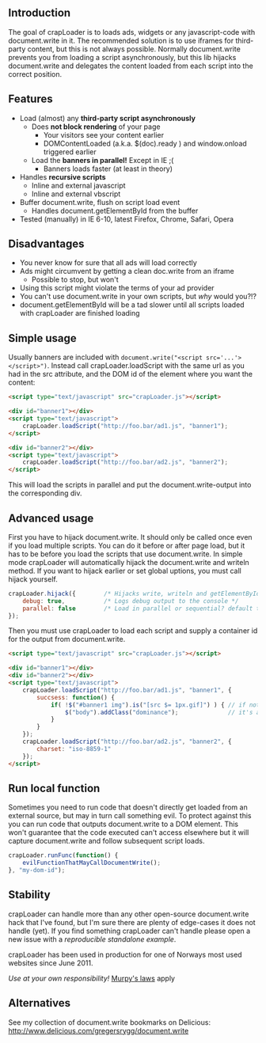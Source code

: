 Introduction
------------
The goal of crapLoader is to loads ads, widgets or any javascript-code with
document.write in it. The recommended solution is to use iframes for
third-party content, but this is not always possible. Normally document.write
prevents you from loading a script asynchronously, but this lib hijacks
document.write and delegates the content loaded from each script into the
correct position.


Features
--------
* Load (almost) any **third-party script asynchronously**
    * Does **not block rendering** of your page
        * Your visitors see your content earlier
        * DOMContentLoaded (a.k.a. $(doc).ready ) and window.onload triggered earlier
    * Load the **banners in parallel!** Except in IE ;(
        * Banners loads faster (at least in theory)
* Handles **recursive scripts**
    * Inline and external javascript
    * Inline and external vbscript
* Buffer document.write, flush on script load event
    * Handles document.getElementById from the buffer
* Tested (manually) in IE 6-10, latest Firefox, Chrome, Safari, Opera


Disadvantages
-------------
* You never know for sure that all ads will load correctly
* Ads might circumvent by getting a clean doc.write from an iframe
    * Possible to stop, but won't
* Using this script might violate the terms of your ad provider
* You can't use document.write in your own scripts, but *why* would you?!?
* document.getElementById will be a tad slower until all scripts loaded with crapLoader are finished loading


Simple usage
------------
Usually banners are included with `document.write("<script src='...'></script>")`. Instead call crapLoader.loadScript with the same url as you had in the src attribute, and the DOM id of the element where you want the content:

```html
<script type="text/javascript" src="crapLoader.js"></script>

<div id="banner1"></div>
<script type="text/javascript">
    crapLoader.loadScript("http://foo.bar/ad1.js", "banner1");
</script>

<div id="banner2"></div>
<script type="text/javascript">
    crapLoader.loadScript("http://foo.bar/ad2.js", "banner2");
</script>
```

This will load the scripts in parallel and put the document.write-output into the corresponding div.


Advanced usage
--------------
First you have to hijack document.write. It should only be called once even if you load multiple scripts. You can do it before or after page load, but it has to be before you load the scripts that use document.write. In simple mode crapLoader will automatically hijack the document.write and writeln method. If you want to hijack earlier or set global uptions, you must call hijack yourself.

```javascript
crapLoader.hijack({        /* Hijacks write, writeln and getElementById */
    debug: true,           /* Logs debug output to the console */
    parallel: false        /* Load in parallel or sequential? default true */
});
```

Then you must use crapLoader to load each script and supply a container id for the output from document.write.


```html
<script type="text/javascript" src="crapLoader.js"></script>

<div id="banner1"></div>
<div id="banner2"></div>
<script type="text/javascript">
    crapLoader.loadScript("http://foo.bar/ad1.js", "banner1", {
        succsess: function() {
            if( !$("#banner1 img").is("[src $= 1px.gif]") ) { // if not an empty gif
                $("body").addClass("dominance");              // it's a dominance ad!
            }
        }
    });
    crapLoader.loadScript("http://foo.bar/ad2.js", "banner2", {
        charset: "iso-8859-1"
    });
</script>
```


Run local function
---------------
Sometimes you need to run code that doesn't directly get loaded from an external source, but may in turn call something evil. To protect against this you can run code that outputs document.write to a DOM element. This won't guarantee that the code executed can't access elsewhere but it will capture document.write and follow subsequent script loads.

```javascript
crapLoader.runFunc(function() {
    evilFunctionThatMayCallDocumentWrite();
}, "my-dom-id");
```


Stability
---------
crapLoader can handle more than any other open-source document.write hack that
I've found, but I'm sure there are plenty of edge-cases it does not handle
(yet). If you find something crapLoader can't handle please open a new issue
with a *reproducible standalone example*.

crapLoader has been used in production for one of Norways most used websites
since June 2011.

*Use at your own responsibility!*
[Murpy's laws](http://www.murphys-laws.com/murphy/murphy-laws.html) apply


Alternatives
------------
See my collection of document.write bookmarks on Delicious:
http://www.delicious.com/gregersrygg/document.write